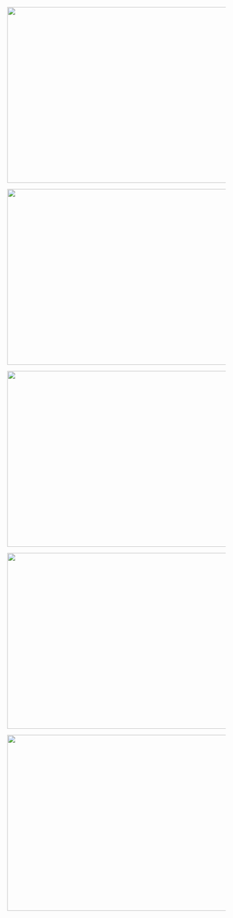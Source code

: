 <!DOCTYPE html PUBLIC "-//W3C//DTD HTML 4.01//EN" "http://www.w3.org/TR/html4/strict.dtd">
<html>
<body>
<p><img src="http://s28.ipcamlive.com/streams/1c5a35e2844989962/snapshot.jpg" alt="" width="720" height="405" /></p>
<p><img src="http://s26.ipcamlive.com/streams/1a5a36656107f2a46/snapshot.jpg" alt="" width="720" height="405" /></p>
<p><img src="http://s28.ipcamlive.com/streams/1c5a35894fce7b78d/snapshot.jpg" alt="" width="720" height="405" /></p>
<p><img src="http://s7.ipcamlive.com/streams/075a355bfc76f6154/snapshot.jpg" alt="" width="720" height="405" /></p>
<p><img src="http://s7.ipcamlive.com/streams/075a354cfb6f46081/snapshot.jpg" alt="" width="720" height="405" /></p>
</body>
</html>
